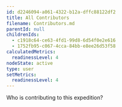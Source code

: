 ```yaml
---
id: d2246094-a061-4322-b12a-dffc88122df2
title: All Contributors
filename: Contributors.md
parentId: null
childrenIds:
  - c1918c64-ce63-4fd1-99d8-6d54f0e2e616
  - 1752fb95-c067-4cca-84bb-e8ee26d53f58
calculatedMetrics:
  readinessLevel: 4
nodeState: active
type: user
setMetrics:
  readinessLevel: 4
---
```

Who is contributing to this expedition?